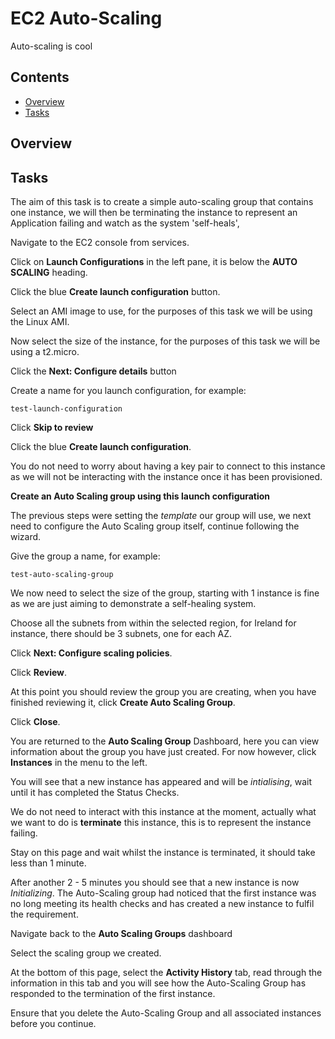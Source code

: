 # EC2 Auto-Scaling

Auto-scaling is cool

<!--TOC_START-->
## Contents
- [Overview](#overview)
- [Tasks](#tasks)

<!--TOC_END-->
## Overview

## Tasks

The aim of this task is to create a simple auto-scaling group that contains one instance, we will then be terminating the instance to represent an Application failing and watch as the system 'self-heals',

Navigate to the EC2 console from services.

Click on **Launch Configurations** in the left pane, it is below the **AUTO SCALING** heading.

Click the blue **Create launch configuration** button.

Select an AMI image to use, for the purposes of this task we will be using the Linux AMI.

Now select the size of the instance, for the purposes of this task we will be using a t2.micro.

Click the **Next: Configure details** button

Create a name for you launch configuration, for example:

```
test-launch-configuration
```

Click **Skip to review**

Click the blue **Create launch configuration**.

You do not need to worry about having a key pair to connect to this instance as we will not be interacting with the instance once it has been provisioned.

**Create an Auto Scaling group using this launch configuration**

The previous steps were setting the *template* our group will use, we next need to configure the Auto Scaling group itself, continue following the  wizard.

Give the group a name, for example:

```
test-auto-scaling-group
```

We now need to select the size of the group, starting with 1 instance is fine as we are just aiming to demonstrate a self-healing system.

Choose all the subnets from within the selected region, for Ireland for instance, there should be 3 subnets, one for each AZ.

Click **Next: Configure scaling policies**.

Click **Review**.

At this point you should review the group you are creating, when you have finished reviewing it, click **Create Auto Scaling Group**.

Click **Close**.

You are returned to the **Auto Scaling Group** Dashboard, here you can view information about the group you have just created.  For now however, click **Instances** in the menu to the left.

You will see that a new instance has appeared and will be *intialising*, wait until it has completed the Status Checks.

We do not need to interact with this instance at the moment, actually what we want to do is **terminate** this instance, this is to represent the instance failing.

Stay on this page and wait whilst the instance is terminated, it should take less than 1 minute.

After another 2 - 5 minutes you should see that a new instance is now *Initializing*.  The Auto-Scaling group had noticed that the first instance was no long meeting its health checks and has created a new instance to fulfil the requirement.

Navigate back to the **Auto Scaling Groups** dashboard

Select the scaling group we created.

At the bottom of this page, select the **Activity History** tab, read through the information in this tab and you will see how the Auto-Scaling Group has responded to the termination of the first instance. 

Ensure that you delete the Auto-Scaling Group and all associated instances before you continue.
